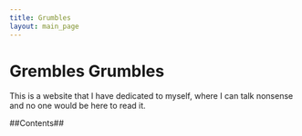 ```yaml
---
title: Grumbles
layout: main_page
---
```


Grembles Grumbles
=================

This is a website that I have dedicated to myself, where I can talk nonsense and no one would be here to read it.

##Contents##

